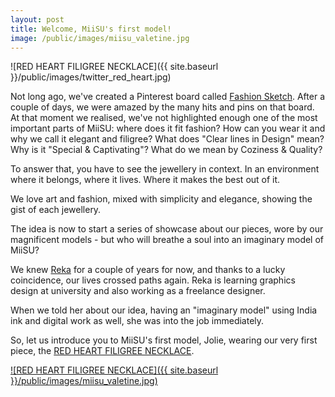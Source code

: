 ```yaml
---
layout: post
title: Welcome, MiiSU's first model!
image: /public/images/miisu_valetine.jpg
---
```


![RED HEART FILIGREE NECKLACE]({{ site.baseurl }}/public/images/twitter_red_heart.jpg)

Not long ago, we've created a Pinterest board called [Fashion Sketch](https://uk.pinterest.com/MiiSUjewel/fashion-sketch/). After a couple of days, we were amazed by the many hits and pins on that board. At that moment we realised, we've not highlighted enough one of the most important parts of MiiSU: where does it fit fashion? How can you wear it and why we call it elegant and filigree? What does "Clear lines in Design" mean? Why is it "Special & Captivating"? What do we mean by Coziness & Quality?

To answer that, you have to see the jewellery in context. In an environment where it belongs, where it lives. Where it makes the best out of it.

We love art and fashion, mixed with simplicity and elegance, showing the gist of each jewellery.

The idea is now to start a series of showcase about our pieces, wore by our magnificent models - but who will breathe a soul into an imaginary model of MiiSU?

We knew [Reka](mailto:imreka.design__at__gmail.com) for a couple of years for now, and thanks to a lucky coincidence, our lives crossed paths again. Reka is learning graphics design at university and also working as a freelance designer.

When we told her about our idea, having an "imaginary model" using India ink and digital work as well, she was into the job immediately.

So, let us introduce you to MiiSU's first model, Jolie, wearing our very first piece, the [RED HEART FILIGREE NECKLACE](http://miisu.co.uk/red-heart-filigree).

[![RED HEART FILIGREE NECKLACE]({{ site.baseurl }}/public/images/miisu_valetine.jpg)](http://miisu.co.uk/red-heart-filigree)
